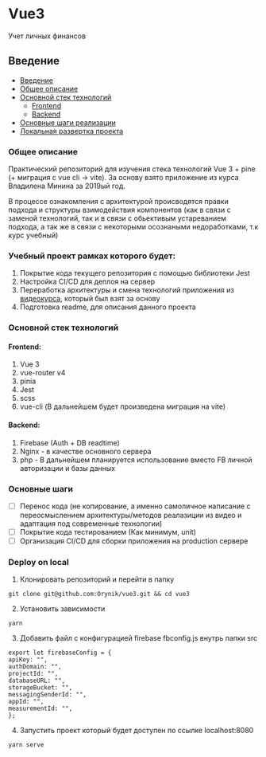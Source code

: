 # Vue3
Учет личных финансов

## Введение
  - [Введение](#введение)
  - [Общее описание](#общее-описание)
  - [Основной стек технологий](#основной-стек-технологий)
    - [Frontend](#frontend)
    - [Backend](#backend)
  - [Основные шаги реализации](#основные-шаги)
  - [Локальная развертка проекта](#deploy-on-local)

### Общее описание
Практический репозиторий для изучения стека технологий Vue 3 + pine (+ миграция с vue cli -> vite).
За основу взято приложение из курса Владилена Минина за 2019ый год. 

В процессе ознакомления с архитектурой происводятся правки подхода и структуры взимодействия компонентов (как в связи с заменой технологий, так и в связи с обьективым устареванием подхода, а так же в связи с некоторыми осознаными недоработками, т.к курс учебный)

### Учебный проект рамках которого будет:
 1. Покрытие кода текущего репозитория с помощью библиотеки Jest
 2. Настройка CI/CD для деплоя на сервер
 3. Переработка архитектуры и смена технологий приложения из [видеокурса](https://www.youtube.com/watch?v=NQ2i5cZ87ug&list=PLqKQF2ojwm3njNpksFCi8o-_c-9Vva_W0&index=1&t=0s), который был взят за основу
 4. Подготовка readme, для описания данного проекта 

### Основной стек технологий
#### Frontend:
1. Vue 3 
2. vue-router v4
3. pinia 
4. Jest 
5. scss
6. vue-cli (В дальнейшем будет произведена миграция на vite)

#### Backend:
1. Firebase (Auth + DB readtime)
2. Nginx - в качестве основного сервера
3. php - В дальнейшем планируется использование вместо FB личной авторизации и базы данных

### Основные шаги

 - [ ] Перенос кода (не копирование, а именно самоличное написание с переосмыслением архитектуры/методов реалазиции из видео и адаптация под современные технологии)
 - [ ] Покрытие кода тестированием (Как минимум, unit)
 - [ ] Организация CI/CD для сборки приложения на production сервере

### Deploy on local
1. Клонировать репозиторий и перейти в папку
```
git clone git@github.com:Orynik/vue3.git && cd vue3
```
2. Установить зависимости
```
yarn
```

3. Добавить файл с конфигурацией firebase fbconfig.js внутрь папки src
```
export let firebaseConfig = {
apiKey: "",
authDomain: "",
projectId: "",
databaseURL: "",
storageBucket: "",
messagingSenderId: "",
appId: "",
measurementId: "",
};
```

4. Запустить проект который будет доступен по ссылке localhost:8080
```
yarn serve
```
